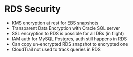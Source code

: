 # RDS Security

* KMS encryption at rest for EBS snapshots
* Transparent Data Encryption with Oracle SQL server
* SSL encryption to RDS is possible for all DBs (in flight)
* IAM auth for MySQL Postgres, auth still happens in RDS
* Can copy un-encrypted RDS snapshot to encrypted one
* CloudTrail not used to track queries in RDS
